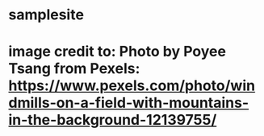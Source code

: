 # samplesite

# image credit to: Photo by Poyee Tsang from Pexels: https://www.pexels.com/photo/windmills-on-a-field-with-mountains-in-the-background-12139755/